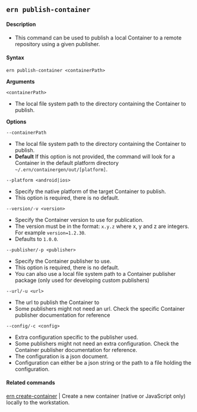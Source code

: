 ## `ern publish-container`

#### Description

* This command can be used to publish a local Container to a remote repository using a given publisher.

#### Syntax

`ern publish-container <containerPath>`  

**Arguments**

`<containerPath>`

* The local file system path to the directory containing the Container to publish.

**Options**  

`--containerPath`

* The local file system path to the directory containing the Container to publish.
* **Default**  If this option is not provided, the command will look for a Container in the default platform directory `~/.ern/containergen/out/[platform]`.

`--platform <android|ios>`

* Specify the native platform of the target Container to publish.
* This option is required, there is no default.

`--version/-v <version>`

* Specify the Container version to use for publication.
* The version must be in the format: `x.y.z` where x, y and z are integers. For example `version=1.2.30`.
* Defaults to `1.0.0`.

`--publisher/-p <publisher>`

* Specify the Container publisher to use.
* This option is required, there is no default.
* You can also use a local file system path to a Container publisher package (only used for developing custom publishers)

`--url/-u <url>`

* The url to publish the Container to 
* Some publishers might not need an url. Check the specific Container publisher documentation for reference

`--config/-c <config>`

* Extra configuration specific to the publisher used.
* Some publishers might not need an extra configuration. Check the Container publisher documentation for reference.
* The configuration is a json document.
* Configuration can either be a json string or the path to a file holding the configuration.

#### Related commands

[ern create-container] | Create a new container (native or JavaScript only) locally to the workstation.

[ern create-container]: ./create-container.md
